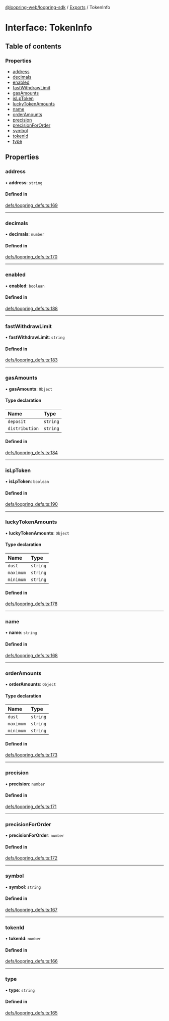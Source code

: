 [@loopring-web/loopring-sdk](../README.md) / [Exports](../modules.md) / TokenInfo

# Interface: TokenInfo

## Table of contents

### Properties

- [address](TokenInfo.md#address)
- [decimals](TokenInfo.md#decimals)
- [enabled](TokenInfo.md#enabled)
- [fastWithdrawLimit](TokenInfo.md#fastwithdrawlimit)
- [gasAmounts](TokenInfo.md#gasamounts)
- [isLpToken](TokenInfo.md#islptoken)
- [luckyTokenAmounts](TokenInfo.md#luckytokenamounts)
- [name](TokenInfo.md#name)
- [orderAmounts](TokenInfo.md#orderamounts)
- [precision](TokenInfo.md#precision)
- [precisionForOrder](TokenInfo.md#precisionfororder)
- [symbol](TokenInfo.md#symbol)
- [tokenId](TokenInfo.md#tokenid)
- [type](TokenInfo.md#type)

## Properties

### address

• **address**: `string`

#### Defined in

[defs/loopring_defs.ts:169](https://github.com/Loopring/loopring_sdk/blob/31597d7/src/defs/loopring_defs.ts#L169)

___

### decimals

• **decimals**: `number`

#### Defined in

[defs/loopring_defs.ts:170](https://github.com/Loopring/loopring_sdk/blob/31597d7/src/defs/loopring_defs.ts#L170)

___

### enabled

• **enabled**: `boolean`

#### Defined in

[defs/loopring_defs.ts:188](https://github.com/Loopring/loopring_sdk/blob/31597d7/src/defs/loopring_defs.ts#L188)

___

### fastWithdrawLimit

• **fastWithdrawLimit**: `string`

#### Defined in

[defs/loopring_defs.ts:183](https://github.com/Loopring/loopring_sdk/blob/31597d7/src/defs/loopring_defs.ts#L183)

___

### gasAmounts

• **gasAmounts**: `Object`

#### Type declaration

| Name | Type |
| :------ | :------ |
| `deposit` | `string` |
| `distribution` | `string` |

#### Defined in

[defs/loopring_defs.ts:184](https://github.com/Loopring/loopring_sdk/blob/31597d7/src/defs/loopring_defs.ts#L184)

___

### isLpToken

• **isLpToken**: `boolean`

#### Defined in

[defs/loopring_defs.ts:190](https://github.com/Loopring/loopring_sdk/blob/31597d7/src/defs/loopring_defs.ts#L190)

___

### luckyTokenAmounts

• **luckyTokenAmounts**: `Object`

#### Type declaration

| Name | Type |
| :------ | :------ |
| `dust` | `string` |
| `maximum` | `string` |
| `minimum` | `string` |

#### Defined in

[defs/loopring_defs.ts:178](https://github.com/Loopring/loopring_sdk/blob/31597d7/src/defs/loopring_defs.ts#L178)

___

### name

• **name**: `string`

#### Defined in

[defs/loopring_defs.ts:168](https://github.com/Loopring/loopring_sdk/blob/31597d7/src/defs/loopring_defs.ts#L168)

___

### orderAmounts

• **orderAmounts**: `Object`

#### Type declaration

| Name | Type |
| :------ | :------ |
| `dust` | `string` |
| `maximum` | `string` |
| `minimum` | `string` |

#### Defined in

[defs/loopring_defs.ts:173](https://github.com/Loopring/loopring_sdk/blob/31597d7/src/defs/loopring_defs.ts#L173)

___

### precision

• **precision**: `number`

#### Defined in

[defs/loopring_defs.ts:171](https://github.com/Loopring/loopring_sdk/blob/31597d7/src/defs/loopring_defs.ts#L171)

___

### precisionForOrder

• **precisionForOrder**: `number`

#### Defined in

[defs/loopring_defs.ts:172](https://github.com/Loopring/loopring_sdk/blob/31597d7/src/defs/loopring_defs.ts#L172)

___

### symbol

• **symbol**: `string`

#### Defined in

[defs/loopring_defs.ts:167](https://github.com/Loopring/loopring_sdk/blob/31597d7/src/defs/loopring_defs.ts#L167)

___

### tokenId

• **tokenId**: `number`

#### Defined in

[defs/loopring_defs.ts:166](https://github.com/Loopring/loopring_sdk/blob/31597d7/src/defs/loopring_defs.ts#L166)

___

### type

• **type**: `string`

#### Defined in

[defs/loopring_defs.ts:165](https://github.com/Loopring/loopring_sdk/blob/31597d7/src/defs/loopring_defs.ts#L165)
